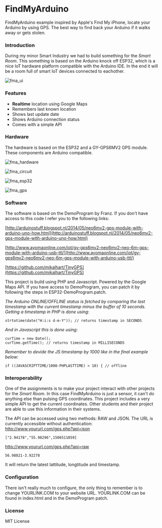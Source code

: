 # FindMyArduino
FindMyArduino example inspired by Apple's Find My iPhone, locate your Arduino by using GPS. The best way to find back your Arduino if it walks away or gets stolen.

### Introduction
During my minor Smart Industry we had to build something for the *Smart Room*. This something is based on the Arduino knock off ESP32, which is a nice IoT hardware platform compatible with the Arduino IDE. In the end it will be a room full of smart IoT devices connected to eachother.


![fma_ui](https://raw.githubusercontent.com/dqos/mancave/main/img/fma_ui.jpg)

### Features
- **Realtime** location using Google Maps
- Remembers last known location 
- Shows last update date
- Shows Arduino connection status
- Comes with a simple API

### Hardware
The hardware is based on the ESP32 and a GY-GPS6MV2 GPS module. These components are Arduino compatible.

![fma_hardware](https://raw.githubusercontent.com/dqos/mancave/main/img/fma_hardware.jpg)

![fma_circuit](https://raw.githubusercontent.com/dqos/mancave/main/img/fma_circuit.jpg)

![fma_esp32](https://raw.githubusercontent.com/dqos/mancave/main/img/fma_esp32.jpg)

![fma_gps](https://raw.githubusercontent.com/dqos/mancave/main/img/fma_gps.jpg)

### Software
The software is based on the DemoProgram by Franz. If you don't have access to this code I refer you to the following links:

[http://arduinostuff.blogspot.nl/2014/05/neo6mv2-gps-module-with-arduino-uno-how.html](http://arduinostuff.blogspot.nl/2014/05/neo6mv2-gps-module-with-arduino-uno-how.html)

[http://www.ayomaonline.com/iot/gy-gps6mv2-neo6mv2-neo-6m-gps-module-with-arduino-usb-ttl/](http://www.ayomaonline.com/iot/gy-gps6mv2-neo6mv2-neo-6m-gps-module-with-arduino-usb-ttl/)

[https://github.com/mikalhart/TinyGPS](https://github.com/mikalhart/TinyGPS)

This project is build using PHP and Javascript. Powered by the Google Maps API. If you have access to DemoProgram, you can patch it by following the steps in ESP32-DemoProgram.patch.

*The Arduino ONLINE/OFFLINE status is fetched by comparing the last timestamp with the current timestamp minus the buffer of 10 seconds. Getting a timestamp in PHP is done using:*
```
strtotime(date("H:i:s d-m-Y")); // returns timestamp in SECONDS
```

*And in Javascript this is done using:*
```
curTime = new Date();
curTime.getTime(); // returns timestamp in MILLISECONDS
```

*Remember to devide the JS timestamp by 1000 like in the final example below:*
```
if ((JAVASCRIPTTIME/1000-PHPLASTTIME) > 10) { // offline
```

### Interoperability
One of the assignments is to make your project interact with other projects for the *Smart Room*. In this case FindMyArduino is just a sensor, it can't do anything else than pulsing GPS coordinates. This project includes a very simple API to get the current coordinates. Other students and their project are able to use this information in their systems.

The API can be accessed using two methods: RAW and JSON. The URL is currently accessible without authentication:
http://www.yoururl.com/gps.php?api=json
```
["2.94178","55.98296",1506511059]
```
http://www.yoururl.com/gps.php?api=raw
```
56.98821-3.92278
```

It will return the latest lattitude, longtitude and timestamp.

### Configuration
There isn't really much to configure, the only thing to remember is to change YOURLINK.COM to your website URL. YOURLINK.COM can be found in index.html and in the DemoProgram patch.

### License
MIT License
